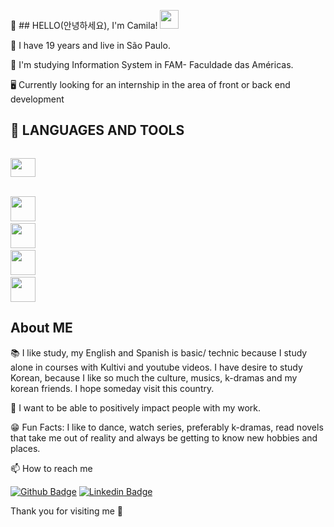 👋 ## HELLO(안녕하세요), I'm Camila! <img src=https://github.com/TheDudeThatCode/TheDudeThatCode/blob/master/Assets/Earth.gif width="30">

🎈 I have 19 years and live in São Paulo.

🏫 I'm studying Information System in FAM- Faculdade das Américas.

🖥️ Currently looking for an internship in the area of front or back end development 

## 📖 LANGUAGES AND TOOLS<br>
<code>  <img src="https://cdn.jsdelivr.net/gh/devicons/devicon/icons/javascript/javascript-original.svg" height= "30" width="40"/> </code>     
<code>  <img src="https://cdn.jsdelivr.net/gh/devicons/devicon/icons/html5/html5-original-wordmark.svg" width="40"/></code> 
<code>  <img src="https://cdn.jsdelivr.net/gh/devicons/devicon/icons/postgresql/postgresql-original.svg" width="40"/></code> 
<code>  <img src="https://cdn.jsdelivr.net/gh/devicons/devicon/icons/python/python-original.svg" width="40"/></code> 
 <code> <img src="https://cdn.jsdelivr.net/gh/devicons/devicon/icons/css3/css3-original.svg" width="40"/></code> 
  
 ## About ME
  
📚 I like study, my English and Spanish is basic/ technic because I study alone in courses with Kultivi and youtube videos.
I have desire to study Korean, because I like so much the culture, musics, k-dramas and my korean friends. I hope someday visit this country.

🌻 I want to be able to positively impact people with my work.

😁 Fun Facts: I like to dance, watch series, preferably k-dramas, read novels that take me out of reality and always be getting to know new hobbies and places.
 
📫 How to reach me 


[![Github Badge](https://img.shields.io/badge/-Github-000?style=flat-square&logo=Github&logoColor=white&link=LINK_GIT)](https://github.com/camjla)
[![Linkedin Badge](https://img.shields.io/badge/-LinkedIn-blue?style=flat-square&logo=Linkedin&logoColor=white&link=https://www.linkedin.com/in/camila-tronco/)](https://www.linkedin.com/in/camila-tronco/) 


Thank you for visiting me 💙




<!---
camjla/camjla is a ✨ special ✨ repository because its `README.md` (this file) appears on your GitHub profile.
You can click the Preview link to take a look at your changes.
--->
